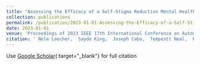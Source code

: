 ```yaml
---
title: "Assessing the Efficacy of a Self-Stigma Reduction Mental Health Program with Mobile Biometrics: Work-in-Progress"
collection: publications
permalink: /publication/2023-01-01-Assessing-the-Efficacy-of-a-Self-Stigma-Reduction-Mental-Health-Program-with-Mobile-Biometrics-Work-in-Progress
date: 2023-01-01
venue: 'Proceedings of 2023 IEEE 17th International Conference on Automatic Face and Gesture Recognition (FG)'
citation: ' Nele Loecher,  Sayde King,  Joseph Cabo,  Tempestt Neal,  Kristin Kosyluk, &quot;Assessing the Efficacy of a Self-Stigma Reduction Mental Health Program with Mobile Biometrics: Work-in-Progress.&quot; In the proceedings of 2023 IEEE 17th International Conference on Automatic Face and Gesture Recognition (FG), 2023.'
---
```

Use [Google Scholar](https://scholar.google.com/scholar?q=Assessing+the+Efficacy+of+a+Self+Stigma+Reduction+Mental+Health+Program+with+Mobile+Biometrics:+Work+in+Progress){:target="_blank"} for full citation